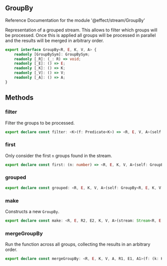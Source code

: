 ## GroupBy

Reference Documentation for the module '@effect/stream/GroupBy'

Representation of a grouped stream. This allows to filter which groups will
be processed. Once this is applied all groups will be processed in parallel
and the results will be merged in arbitrary order.

```ts
export interface GroupBy<R, E, K, V, A> {
    readonly [GroupBySym]: GroupBySym;
    readonly [_R]: (_: R) => void;
    readonly [_E]: () => E;
    readonly [_K]: () => K;
    readonly [_V]: () => V;
    readonly [_A]: () => A;
}
```

## Methods

### filter

Filter the groups to be processed.

```ts
export declare const filter: <K>(f: Predicate<K>) => <R, E, V, A>(self: GroupBy<R, E, K, V, A>) => GroupBy<R, E, K, V, A>;
```

### first

Only consider the first `n` groups found in the stream.

```ts
export declare const first: (n: number) => <R, E, K, V, A>(self: GroupBy<R, E, K, V, A>) => GroupBy<R, E, K, V, A>;
```

### grouped

```ts
export declare const grouped: <R, E, K, V, A>(self: GroupBy<R, E, K, V, A>) => Stream<R, E, readonly [K, Dequeue<Exit<Maybe<E>, V>>]>;
```

### make

Constructs a new `GroupBy`.

```ts
export declare const make: <R, E, R2, E2, K, V, A>(stream: Stream<R, E, A>, key: (a: A) => Effect<R2, E2, readonly [K, V]>, buffer: number) => GroupBy<R | R2, E | E2, K, V, A>;
```

### mergeGroupBy

Run the function across all groups, collecting the results in an
arbitrary order.

```ts
export declare const mergeGroupBy: <R, E, K, V, A, R1, E1, A1>(f: (k: K, stream: Stream<never, E, V>) => Stream<R1, E1, A1>) => (self: GroupBy<R, E, K, V, A>) => Stream<R | R1, E | E1, A1>;
```

